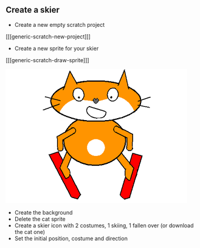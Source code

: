 ## Create a skier

+ Create a new empty scratch project

[[[generic-scratch-new-project]]]

+ Create a new sprite for your skier

[[[generic-scratch-draw-sprite]]]

![skier sprite](images/skier_sprite.png)

+ Create the background
+ Delete the cat sprite
+ Create a skier icon with 2 costumes, 1 skiing, 1 fallen over (or download the cat one) 
+ Set the initial position, costume and direction

